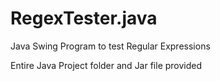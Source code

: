 # RegexTester.java
Java Swing Program to test Regular Expressions

Entire Java Project folder and Jar file provided
